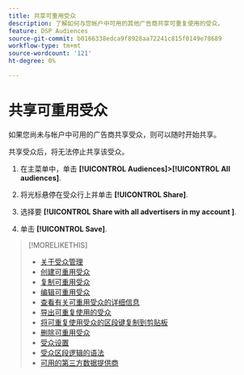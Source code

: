 ```yaml
---
title: 共享可重用受众
description: 了解如何与您帐户中可用的其他广告商共享可重复使用的受众。
feature: DSP Audiences
source-git-commit: b0166338edca9f8928aa72241c815f0149e78689
workflow-type: tm+mt
source-wordcount: '121'
ht-degree: 0%

---
```


# 共享可重用受众

如果您尚未与帐户中可用的广告商共享受众，则可以随时开始共享。

共享受众后，将无法停止共享该受众。

1. 在主菜单中，单击 **[!UICONTROL Audiences]>[!UICONTROL All audiences]**.

1. 将光标悬停在受众行上并单击 **[!UICONTROL Share]**.

1. 选择要 **[!UICONTROL Share with all advertisers in my account ]**.

1. 单击 **[!UICONTROL Save]**.

>[!MORELIKETHIS]
>
>* [关于受众管理](audience-about.md)
>* [创建可重用受众](reusable-audience-create.md)
>* [复制可重用受众](reusable-audience-duplicate.md)
>* [编辑可重用受众](reusable-audience-edit.md)
>* [查看有关可重用受众的详细信息](reusable-audience-view-details.md)
>* [导出可重复使用的受众](reusable-audience-export.md)
>* [将可重复使用受众的区段键复制到剪贴板](reusable-audience-clipboard.md)
>* [删除可重用受众](reusable-audience-delete.md)
>* [受众设置](audience-settings.md)
>* [受众区段逻辑的语法](audience-segment-logic-syntax.md)
>* [可用的第三方数据提供商](third-party-data-providers.md)

